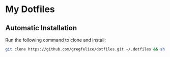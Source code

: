 # My Dotfiles

## Automatic Installation

Run the following command to clone and install:

```bash
git clone https://github.com/gregfelice/dotfiles.git ~/.dotfiles && sh ~/.dotfiles/install.sh
```